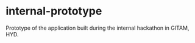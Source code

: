 # internal-prototype
Prototype of the application built during the internal hackathon in GITAM, HYD.
